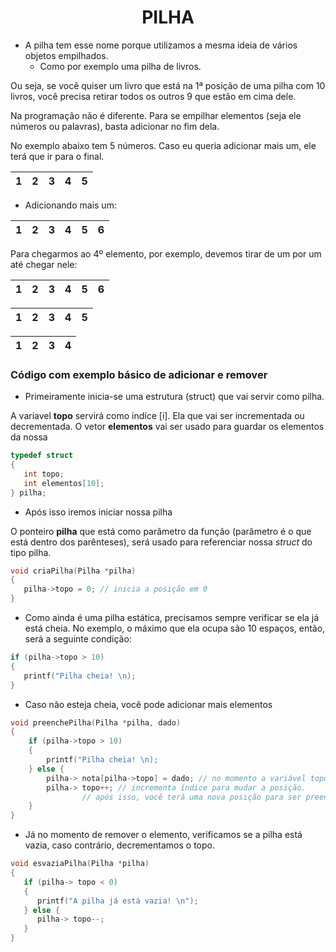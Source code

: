<h1 align="center">PILHA</h1>


- A pilha tem esse nome porque utilizamos a mesma ideia de vários objetos empilhados.
   - Como por exemplo uma pilha de livros.
   
Ou seja, se você quiser um livro que está na 1ª posição de uma pilha com 10 livros, você precisa retirar todos os outros 9 que estão em cima dele.


Na programação não é diferente. Para se empilhar elementos (seja ele números ou palavras), basta adicionar no fim dela.

No exemplo abaixo tem 5 números. Caso eu queria adicionar mais um, ele terá que ir para o final.

1 | 2 | 3 | 4 | 5 
--- | --- | --- | --- | --- 
    
- Adicionando mais um:
     
1 | 2 | 3 | 4 | 5 | 6
--- | --- | --- | --- | --- | ---

Para chegarmos ao 4º elemento, por exemplo, devemos tirar de um por um até chegar nele:

1 | 2 | 3 | 4 | 5 | 6
--- | --- | --- | --- | --- | ---

1 | 2 | 3 | 4 | 5
--- | --- | --- | --- | ---

1 | 2 | 3 | 4 
--- | --- | --- | ---

### Código com exemplo básico de adicionar e remover


- Primeiramente inicia-se uma estrutura (struct) que vai servir como pilha.

A variavel **topo** servirá como indíce [i]. Ela que vai ser incrementada ou decrementada. O vetor **elementos** vai ser usado para guardar os elementos da nossa

```C
typedef struct
{
   int topo;
   int elementos[10];
} pilha;
```

- Após isso iremos iniciar nossa pilha

O ponteiro **pilha** que está como parâmetro da função (parâmetro é o que está dentro dos parênteses), será usado para referenciar nossa *struct* do tipo pilha.

```C
void criaPilha(Pilha *pilha)
{
   pilha->topo = 0; // inicia a posição em 0
}
```

- Como ainda é uma pilha estática, precisamos sempre verificar se ela já está cheia. No exemplo, o máximo que ela ocupa são 10 espaços, então, será a seguinte condição:

```C
if (pilha->topo > 10) 
{
   printf("Pilha cheia! \n);
}
```

- Caso não esteja cheia, você pode adicionar mais elementos

```C
void preenchePilha(Pilha *pilha, dado)
{
    if (pilha->topo > 10) 
    {
        printf("Pilha cheia! \n);
    } else {
        pilha-> nota[pilha->topo] = dado; // no momento a variável topo é 0, então, será adicionado o elemento na posição 0.
        pilha-> topo++; // incrementa índice para mudar a posição.
		        // após isso, você terá uma nova posição para ser preenchida.
    }
}
```

- Já no momento de remover o elemento, verificamos se a pilha está vazia, caso contrário, decrementamos o topo.

```C
void esvaziaPilha(Pilha *pilha)
{
   if (pilha-> topo < 0)
   {
      printf("A pilha já está vazia! \n");
   } else {
      pilha-> topo--;
   }
}
```
